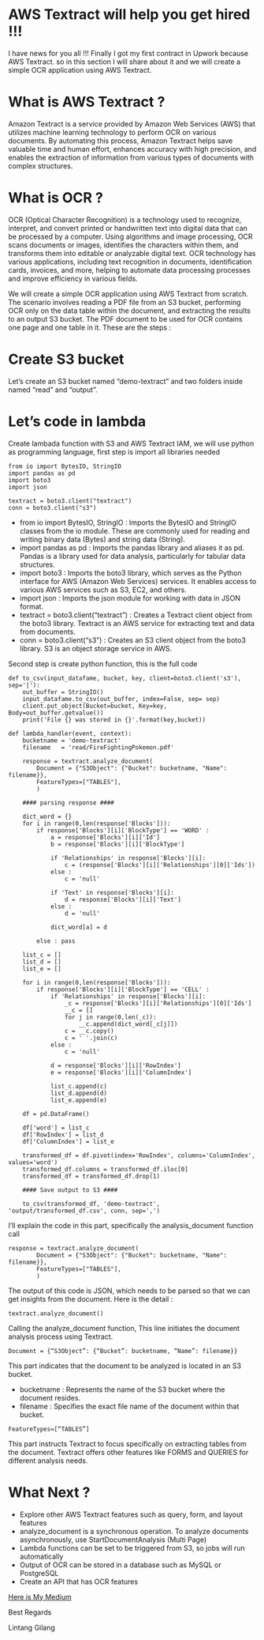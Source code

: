 # AWS Textract will help you get hired !!!

I have news for you all !!! Finally I got my first contract in Upwork because AWS Textract. so in this section I will share about it and we will create a simple OCR application using AWS Textract.

# What is AWS Textract ?
Amazon Textract is a service provided by Amazon Web Services (AWS) that utilizes machine learning technology to perform OCR on various documents. By automating this process, Amazon Textract helps save valuable time and human effort, enhances accuracy with high precision, and enables the extraction of information from various types of documents with complex structures.

# What is OCR ?
OCR (Optical Character Recognition) is a technology used to recognize, interpret, and convert printed or handwritten text into digital data that can be processed by a computer. Using algorithms and image processing, OCR scans documents or images, identifies the characters within them, and transforms them into editable or analyzable digital text. OCR technology has various applications, including text recognition in documents, identification cards, invoices, and more, helping to automate data processing processes and improve efficiency in various fields.

We will create a simple OCR application using AWS Textract from scratch. The scenario involves reading a PDF file from an S3 bucket, performing OCR only on the data table within the document, and extracting the results to an output S3 bucket. The PDF document to be used for OCR contains one page and one table in it. These are the steps :

# Create S3 bucket
Let’s create an S3 bucket named “demo-textract” and two folders inside named “read” and “output”.

# Let’s code in lambda
Create lambada function with S3 and AWS Textract IAM, we will use python as programming language, first step is import all libraries needed

```
from io import BytesIO, StringIO
import pandas as pd
import boto3
import json

textract = boto3.client("textract")
conn = boto3.client("s3")
```

* from io import BytesIO, StringIO : Imports the BytesIO and StringIO classes from the io module. These are commonly used for reading and writing binary data (Bytes) and string data (String).
* import pandas as pd : Imports the pandas library and aliases it as pd. Pandas is a library used for data analysis, particularly for tabular data structures.
* import boto3 : Imports the boto3 library, which serves as the Python interface for AWS (Amazon Web Services) services. It enables access to various AWS services such as S3, EC2, and others.
* import json : Imports the json module for working with data in JSON format.
* textract = boto3.client(“textract”) : Creates a Textract client object from the boto3 library. Textract is an AWS service for extracting text and data from documents.
* conn = boto3.client(“s3”) : Creates an S3 client object from the boto3 library. S3 is an object storage service in AWS.

Second step is create python function, this is the full code

```
def to_csv(input_datafame, bucket, key, client=boto3.client('s3'), sep='|'):
    out_buffer = StringIO()
    input_datafame.to_csv(out_buffer, index=False, sep= sep)
    client.put_object(Bucket=bucket, Key=key, Body=out_buffer.getvalue())
    print('File {} was stored in {}'.format(key,bucket))

def lambda_handler(event, context):
    bucketname = 'demo-textract'
    filename   = 'read/FireFightingPokemon.pdf'
    
    response = textract.analyze_document(
        Document = {"S3Object": {"Bucket": bucketname, "Name": filename}},
        FeatureTypes=["TABLES"],
        )
    
    #### parsing response ####

    dict_word = {}
    for i in range(0,len(response['Blocks'])):
        if response['Blocks'][i]['BlockType'] == 'WORD' :
            a = response['Blocks'][i]['Id']
            b = response['Blocks'][i]['BlockType']
    
            if 'Relationships' in response['Blocks'][i]:
                c = (response['Blocks'][i]['Relationships'][0]['Ids'])
            else :
                c = 'null'
        
            if 'Text' in response['Blocks'][i]:
                d = response['Blocks'][i]['Text']
            else :
                d = 'null'
    
            dict_word[a] = d
    
        else : pass
    
    list_c = []
    list_d = []
    list_e = []

    for i in range(0,len(response['Blocks'])):
        if response['Blocks'][i]['BlockType'] == 'CELL' :
            if 'Relationships' in response['Blocks'][i]:
                _c = response['Blocks'][i]['Relationships'][0]['Ids']
                __c = []
                for j in range(0,len(_c)):
                    __c.append(dict_word[_c[j]])
                c = __c.copy()
                c = ' '.join(c)
            else :
                c = 'null'
    
            d = response['Blocks'][i]['RowIndex']
            e = response['Blocks'][i]['ColumnIndex']
            
            list_c.append(c)
            list_d.append(d)
            list_e.append(e)

    df = pd.DataFrame()
    
    df['word'] = list_c
    df['RowIndex'] = list_d
    df['ColumnIndex'] = list_e
    
    transformed_df = df.pivot(index='RowIndex', columns='ColumnIndex', values='word')
    transformed_df.columns = transformed_df.iloc[0]
    transformed_df = transformed_df.drop(1)
    
    #### Save output to S3 ####    

    to_csv(transformed_df, 'demo-textract', 'output/transformed_df.csv', conn, sep=',')
```

I’ll explain the code in this part, specifically the analysis_document function call

```
response = textract.analyze_document(
        Document = {"S3Object": {"Bucket": bucketname, "Name": filename}},
        FeatureTypes=["TABLES"],
        )
```

The output of this code is JSON, which needs to be parsed so that we can get insights from the document. Here is the detail :

```
textract.analyze_document()
```

Calling the analyze_document function, This line initiates the document analysis process using Textract.

```
Document = {“S3Object”: {“Bucket”: bucketname, “Name”: filename}}
```

This part indicates that the document to be analyzed is located in an S3 bucket.

* bucketname : Represents the name of the S3 bucket where the document resides.
* filename : Specifies the exact file name of the document within that bucket.

```
FeatureTypes=[“TABLES”]
```

This part instructs Textract to focus specifically on extracting tables from the document. Textract offers other features like FORMS and QUERIES for different analysis needs.

# What Next ?
* Explore other AWS Textract features such as query, form, and layout features
* analyze_document is a synchronous operation. To analyze documents asynchronously, use StartDocumentAnalysis (Multi Page)
* Lambda functions can be set to be triggered from S3, so jobs will run automatically
* Output of OCR can be stored in a database such as MySQL or PostgreSQL
* Create an API that has OCR features

[Here is My Medium](https://medium.com/aws-tip/aws-textract-will-help-you-get-hired-ce77447ee1e9)

Best Regards

Lintang Gilang
